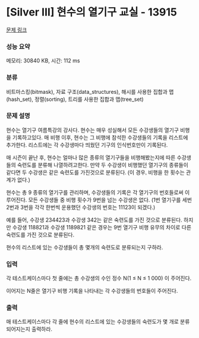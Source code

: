 # [Silver III] 현수의 열기구 교실 - 13915 

[문제 링크](https://www.acmicpc.net/problem/13915) 

### 성능 요약

메모리: 30840 KB, 시간: 112 ms

### 분류

비트마스킹(bitmask), 자료 구조(data_structures), 해시를 사용한 집합과 맵(hash_set), 정렬(sorting), 트리를 사용한 집합과 맵(tree_set)

### 문제 설명

<p>현수는 열기구 여름특강의 강사다. 현수는 매우 성실해서 모든 수강생들의 열기구 비행을 기록하고있다. 매 비행 이후, 현수는 그 비행에 참석한 수강생들의 기록을 리스트에 추가한다. 리스트에는 각 수강생마다 띄웠던 기구의 인식번호만이 기록된다. </p>

<p>매 시즌이 끝난 후, 현수는 얼마나 많은 종류의 열기구들을 비행해봤는지에 따른 수강생들의 숙련도를 분류해 나열하려고한다. <span style="font-family:arial,helvetica neue,helvetica,tahoma,sans-serif">만약 두 수강생이 비행했던 열기구의 종류들이 같다면 두 수강생은 같은 숙련도를 가진것으로 분류된다. (이 경우, 비행을 한 횟수는 관계가 없다.)</span></p>

<p>현수는 총 9 종류의 열기구를 관리하며, 수강생들의 기록은 각 열기구의 번호들로써 이루어진다. 모든 수강생들 중 비행 횟수가 9번을 넘는 수강생은 없다. (1번 열기구를 세번 2번과 3번을 각각 한번씩 운용했던 수강생의 번호는 11123이 되겠다.) </p>

<p>예를 들어, 수강생 234423과 수강생 342는 같은 숙련도를 가진 것으로 분류된다. 하지만 수강생 118821과 수강생 1189821 같은 경우는 9번 열기구 비행 유무의 차이로 다른 숙련도를 가진 것으로 분류된다.</p>

<p>현수의 리스트에 있는 수강생들이 총 몇개의 숙련도로 분류되는지 구하라.</p>

### 입력 

 <p>각 테스트케이스마다 첫 줄에는 총 수강생의 수인 정수 N(1 ≤ N ≤ 1 000) 이 주어진다.</p>

<p>이어지는 N줄은 열기구 비행 기록을 나타내는 각 수강생들의 번호들이 주어진다.</p>

### 출력 

 <p>매 테스트케이스마다 각 줄에 현수의 리스트에 있는 수강생들의 숙련도가 몇 개로 분류되어지는지 출력하라.</p>

